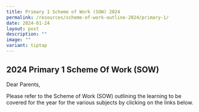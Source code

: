 ```yaml
---
title: Primary 1 Scheme of Work (SOW) 2024
permalink: /resources/scheme-of-work-outline-2024/primary-1/
date: 2024-01-24
layout: post
description: ""
image: ""
variant: tiptap
---
```

<h2>2024 Primary 1 Scheme Of Work (SOW)</h2><p>Dear Parents,</p><p>Please refer to the Scheme of Work (SOW) outlining the learning to be covered for the year for the various subjects by clicking on the links below.</p><p></p>